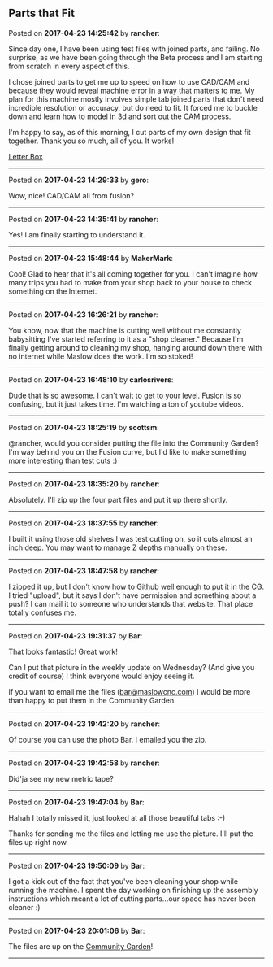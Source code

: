 ## Parts that Fit
Posted on **2017-04-23 14:25:42** by **rancher**:

Since day one, I have been using test files with joined parts, and failing.  No surprise, as we have been going through the Beta process and I am starting from scratch in every aspect of this.



  I chose joined parts to get me up to speed on how to use CAD/CAM and because they would reveal machine error in a way that matters to me.  My plan for this machine mostly involves simple tab joined parts that don't need incredible resolution or accuracy, but do need to fit.  It forced me to buckle down and learn how to model in 3d and sort out the CAM process.  



I'm happy to say, as of this morning, I cut parts of my own design that fit together.  Thank you so much, all of you.  It works!



 [Letter Box](//muut.com/u/maslowcnc/s2/:maslowcnc:GUjh:letterbox.jpg.jpg)

---

Posted on **2017-04-23 14:29:33** by **gero**:

Wow, nice! CAD/CAM all from fusion?

---

Posted on **2017-04-23 14:35:41** by **rancher**:

Yes!  I am finally starting to understand it.

---

Posted on **2017-04-23 15:48:44** by **MakerMark**:

Cool! Glad to hear that it's all coming together for you. I can't imagine how many trips you had to make from your shop back to your house to check something on the Internet.

---

Posted on **2017-04-23 16:26:21** by **rancher**:

You know, now that the machine is cutting well without me constantly babysitting I've started referring to it as a "shop cleaner."  Because I'm finally getting around to cleaning my shop, hanging around down there with no internet while Maslow does the work.  I'm so stoked!

---

Posted on **2017-04-23 16:48:10** by **carlosrivers**:

Dude that is so awesome. I can't wait to get to your level. Fusion is so confusing, but it just takes time. I'm watching a ton of youtube videos.

---

Posted on **2017-04-23 18:25:19** by **scottsm**:

@rancher, would you consider putting the file into the Community Garden? I'm way behind you on the Fusion curve, but I'd like to make something more interesting than test cuts :)

---

Posted on **2017-04-23 18:35:20** by **rancher**:

Absolutely.  I'll zip up the four part files and put it up there shortly.

---

Posted on **2017-04-23 18:37:55** by **rancher**:

I built it using those old shelves I was test cutting on, so it cuts almost an inch deep.  You may want to manage Z depths manually on these.

---

Posted on **2017-04-23 18:47:58** by **rancher**:

I zipped it up, but I don't know how to Github well enough to put it in the CG.  I tried "upload", but it says I don't have permission and something about a push?  I can mail it to someone who understands that website.  That place totally confuses me.

---

Posted on **2017-04-23 19:31:37** by **Bar**:

That looks fantastic! Great work! 



Can I put that picture in the weekly update on Wednesday? (And give you credit of course) I think everyone would enjoy seeing it.



If you want to email me the files (bar@maslowcnc.com) I would be more than happy to put them in the Community Garden.

---

Posted on **2017-04-23 19:42:20** by **rancher**:

Of course you can use the photo Bar.  I emailed you the zip.

---

Posted on **2017-04-23 19:42:58** by **rancher**:

Did'ja see my new metric tape?

---

Posted on **2017-04-23 19:47:04** by **Bar**:

Hahah I totally missed it, just looked at all those beautiful tabs :-)



Thanks for sending me the files and letting me use the picture. I'll put the files up right now.

---

Posted on **2017-04-23 19:50:09** by **Bar**:

I got a kick out of the fact that you've been cleaning your shop while running the machine. I spent the day working on finishing up the assembly instructions which meant a lot of cutting parts...our space has never been cleaner :)

---

Posted on **2017-04-23 20:01:06** by **Bar**:

The files are up on the [Community Garden](https://github.com/MaslowCNC/CommunityGarden/tree/master/Ranchers%20Letter%20Box)!

---

